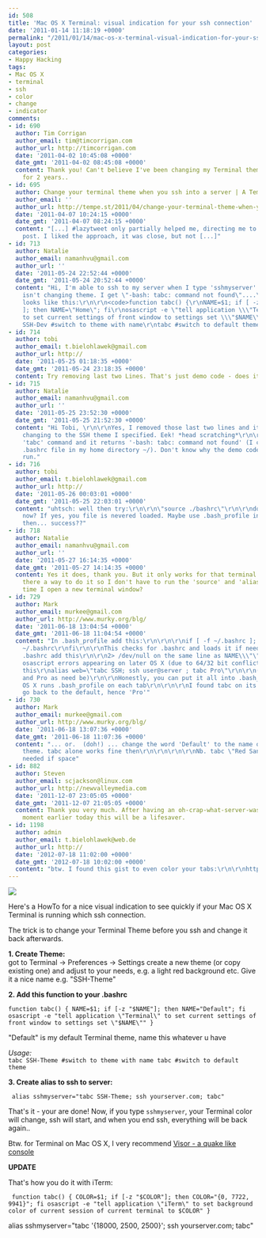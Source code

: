 ```yaml
---
id: 508
title: 'Mac OS X Terminal: visual indication for your ssh connection'
date: '2011-01-14 11:18:19 +0000'
permalink: "/2011/01/14/mac-os-x-terminal-visual-indication-for-your-ssh-connection/"
layout: post
categories:
- Happy Hacking
tags:
- Mac OS X
- terminal
- ssh
- color
- change
- indicator
comments:
- id: 690
  author: Tim Corrigan
  author_email: tim@timcorrigan.com
  author_url: http://timcorrigan.com
  date: '2011-04-02 10:45:08 +0000'
  date_gmt: '2011-04-02 08:45:08 +0000'
  content: Thank you! Can't believe I've been changing my Terminal theme manually
    for 2 years..
- id: 695
  author: Change your terminal theme when you ssh into a server | A Tempest of Thoughts
  author_email: ''
  author_url: http://tempe.st/2011/04/change-your-terminal-theme-when-you-ssh-into-a-server/
  date: '2011-04-07 10:24:15 +0000'
  date_gmt: '2011-04-07 08:24:15 +0000'
  content: "[...] #lazytweet only partially helped me, directing me to this useful
    post. I liked the approach, it was close, but not [...]"
- id: 713
  author: Natalie
  author_email: namanhvu@gmail.com
  author_url: ''
  date: '2011-05-24 22:52:44 +0000'
  date_gmt: '2011-05-24 20:52:44 +0000'
  content: "Hi, I'm able to ssh to my server when I type 'sshmyserver' but the terminal
    isn't changing theme. I get \"-bash: tabc: command not found\"....\r\n\r\nMy .bashrc
    looks like this:\r\n\r\n<code>function tabc() {\r\nNAME=$1; if [ -z \"$NAME\"
    ]; then NAME=\"Home\"; fi\r\nosascript -e \"tell application \\\"Terminal\\\"
    to set current settings of front window to settings set \\\"$NAME\\\"\"\r\n}\r\ntabc
    SSH-Dev #switch to theme with name\r\ntabc #switch to default theme\r\n</code>"
- id: 714
  author: tobi
  author_email: t.bielohlawek@gmail.com
  author_url: http://
  date: '2011-05-25 01:18:35 +0000'
  date_gmt: '2011-05-24 23:18:35 +0000'
  content: Try removing last two Lines. That's just demo code - does it work now??
- id: 715
  author: Natalie
  author_email: namanhvu@gmail.com
  author_url: ''
  date: '2011-05-25 23:52:30 +0000'
  date_gmt: '2011-05-25 21:52:30 +0000'
  content: "Hi Tobi, \r\n\r\nYes, I removed those last two lines and it's still not
    changing to the SSH theme I specified. Eek! *head scratching*\r\n\r\nI ran the
    'tabc' command and it returns '-bash: tabc: command not found' (I created the
    .bashrc file in my home directory ~/). Don't know why the demo code won't even
    run."
- id: 716
  author: tobi
  author_email: t.bielohlawek@gmail.com
  author_url: http://
  date: '2011-05-26 00:03:01 +0000'
  date_gmt: '2011-05-25 22:03:01 +0000'
  content: "uhtsch: well then try:\r\n\r\n\"source ./bashrc\"\r\n\r\ndoes it work
    now? If yes, you file is nevered loaded. Maybe use .bash_profile instead of .bashrc
    then... success??"
- id: 718
  author: Natalie
  author_email: namanhvu@gmail.com
  author_url: ''
  date: '2011-05-27 16:14:35 +0000'
  date_gmt: '2011-05-27 14:14:35 +0000'
  content: Yes it does, thank you. But it only works for that terminal session, is
    there a way to do it so I don't have to run the 'source' and 'alias' command each
    time I open a new terminal window?
- id: 729
  author: Mark
  author_email: murkee@gmail.com
  author_url: http://www.murky.org/blg/
  date: '2011-06-18 13:04:54 +0000'
  date_gmt: '2011-06-18 11:04:54 +0000'
  content: "In .bash_profile add this:\r\n\r\n\r\nif [ -f ~/.bashrc ]; then\r\n   source
    ~/.bashrc\r\nfi\r\n\r\nThis checks for .bashrc and loads it if needed\r\n\r\n\r\n\r\nIn
    .bashrc add this\r\n\r\n2> /dev/null on the same line as NAME\\\"\" - this stops
    osascript errors appearing on later OS X (due to 64/32 bit conflict)\r\n\r\nAdd
    this\r\nalias web=\"tabc SSH; ssh user@server ; tabc Pro\"\r\n\r\n(Change SSH
    and Pro as need be)\r\n\r\nHonestly, you can put it all into .bash_profile, as
    OS X runs .bash_profile on each tab\r\n\r\n\r\nI found tabc on its own did not
    go back to the default, hence 'Pro'"
- id: 730
  author: Mark
  author_email: murkee@gmail.com
  author_url: http://www.murky.org/blg/
  date: '2011-06-18 13:07:36 +0000'
  date_gmt: '2011-06-18 11:07:36 +0000'
  content: "... or.  (doh!) ... change the word 'Default' to the name of the default
    theme. tabc alone works fine then\r\n\r\n\r\n\r\nNb. tabc \"Red Sands\" - quotes
    needed if space"
- id: 882
  author: Steven
  author_email: scjackson@linux.com
  author_url: http://newvalleymedia.com
  date: '2011-12-07 23:05:05 +0000'
  date_gmt: '2011-12-07 21:05:05 +0000'
  content: Thank you very much. After having an oh-crap-what-server-was-that-oh-phew
    moment earlier today this will be a lifesaver.
- id: 1198
  author: admin
  author_email: t.bielohlawek@web.de
  author_url: http://
  date: '2012-07-18 11:02:00 +0000'
  date_gmt: '2012-07-18 10:02:00 +0000'
  content: "btw. I found this gist to even color your tabs:\r\n\r\nhttps://gist.github.com/1140259"
---
```

![](http://www.rngtng.com/files/2011/01/Screen-shot-2011-01-14-at-10.14.45.png)

Here's a HowTo for a nice visual indication to see quickly if your Mac OS X Terminal is running which ssh connection.

The trick is to change your Terminal Theme before you ssh and change it back afterwards.

**1. Create Theme:**  
got to Terminal -\> Preferences -\> Settings create a new theme (or copy existing one) and adjust to your needs, e.g. a light red background etc. Give it a nice name e.g. "SSH-Theme"

**2. Add this function to your .bashrc**

`function tabc() {
NAME=$1; if [-z "$NAME"]; then NAME="Default"; fi
osascript -e "tell application \"Terminal\" to set current settings of front window to settings set \"$NAME\""
}`

"Default" is my default Terminal theme, name this whatever u have

_Usage:_  
`tabc SSH-Theme #switch to theme with name
tabc #switch to default theme`

**3. Create alias to ssh to server:**

` alias sshmyserver="tabc SSH-Theme; ssh yourserver.com; tabc"`

That's it - your are done! Now, if you type `sshmyserver`, your Terminal color will change, ssh will start, and when you end ssh, everything will be back again..

Btw. for Terminal on Mac OS X, I very recommend [Visor - a quake like console](http://www.rngtng.com/2009/08/14/quake-like-terminal-on-mac-os-x-visor-plugin/)

**UPDATE**

That's how you do it with iTerm:

`
function tabc() {
  COLOR=$1; if [-z "$COLOR"]; then COLOR="{0, 7722, 9941}"; fi
  osascript -e "tell application \"iTerm\" to set background color of current session of current terminal to $COLOR"
}`

alias sshmyserver="tabc '{18000, 2500, 2500}'; ssh yourserver.com; tabc"